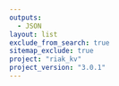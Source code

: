 ```yaml
---
outputs:
  - JSON
layout: list
exclude_from_search: true
sitemap_exclude: true
project: "riak_kv"
project_version: "3.0.1"
---
```




